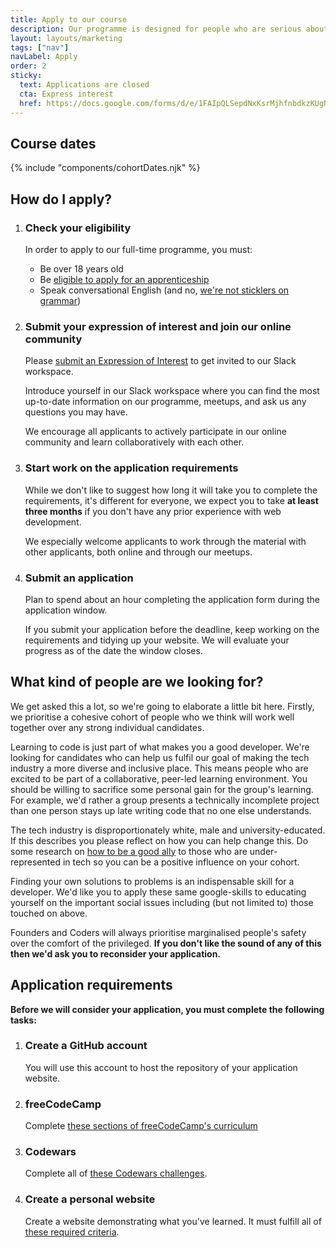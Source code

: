 ```yaml
---
title: Apply to our course
description: Our programme is designed for people who are serious about a career in web development, are comfortable with uncertainty, can take initiative, and believe strongly in the value of community and helping others.
layout: layouts/marketing
tags: ["nav"]
navLabel: Apply
order: 2
sticky:
  text: Applications are closed
  cta: Express interest
  href: https://docs.google.com/forms/d/e/1FAIpQLSepdNxKsrMjhfnbdkzKUgNpeWFmp8WLyiqTe_UY10TsPpFOEQ/viewform
---
```


## Course dates

{% include "components/cohortDates.njk" %}

<!-- {ul:.grid} -->

## How do I apply?

1. ### Check your eligibility

   In order to apply to our full-time programme, you must:

   - Be over 18 years old
   - Be [eligible to apply for an apprenticeship](https://www.gov.uk/guidance/apprenticeship-funding-rules-for-employers/annex-a-eligibility-criteria-who-we-fund)
   - Speak conversational English (and no, [we're not sticklers on grammar](https://wearyourvoicemag.com/language-purists-white-supremacy-classism/))

1. ### Submit your expression of interest and join our online community

   Please [submit an Expression of Interest](https://docs.google.com/forms/d/e/1FAIpQLSepdNxKsrMjhfnbdkzKUgNpeWFmp8WLyiqTe_UY10TsPpFOEQ/viewform) to get invited to our Slack workspace.

   Introduce yourself in our Slack workspace where you can find the most up-to-date information on our programme, meetups, and ask us any questions you may have.

   We encourage all applicants to actively participate in our online community and learn collaboratively with each other.

1. ### Start work on the application requirements

   While we don't like to suggest how long it will take you to complete the requirements, it's different for everyone, we expect you to take **at least three months** if you don't have any prior experience with web development.

   We especially welcome applicants to work through the material with other applicants, both online and through our meetups.

1. ### Submit an application

   Plan to spend about an hour completing the application form during the application window.

   If you submit your application before the deadline, keep working on the requirements and tidying up your website. We will evaluate your progress as of the date the window closes.

   <!-- {ol:.grid} -->

## What kind of people are we looking for?

We get asked this a lot, so we're going to elaborate a little bit here. Firstly, we prioritise a cohesive cohort of people who we think will work well together over any strong individual candidates.

Learning to code is just part of what makes you a good developer. We're looking for candidates who can help us fulfil our goal of making the tech industry a more diverse and inclusive place. This means people who are excited to be part of a collaborative, peer-led learning environment. You should be willing to sacrifice some personal gain for the group's learning. For example, we'd rather a group presents a technically incomplete project than one person stays up late writing code that no one else understands.

The tech industry is disproportionately white, male and university-educated. If this describes you please reflect on how you can help change this. Do some research on [how to be a good ally](https://www.guidetoallyship.com) to those who are under-represented in tech so you can be a positive influence on your cohort.

Finding your own solutions to problems is an indispensable skill for a developer. We'd like you to apply these same google-skills to educating yourself on the important social issues including (but not limited to) those touched on above.

Founders and Coders will always prioritise marginalised people's safety over the comfort of the privileged. **If you don't like the sound of any of this then we'd ask you to reconsider your application.**

## Application requirements

**Before we will consider your application, you must complete the following tasks:**

1. ### Create a GitHub account

   You will use this account to host the repository of your application website.

1. ### freeCodeCamp

   Complete [these sections of freeCodeCamp's curriculum](/requirements/freecodecamp)

1. ### Codewars

   Complete all of [these Codewars challenges](/requirements/codewars).

1. ### Create a personal website

   Create a website demonstrating what you've learned. It must fulfill all of [these required criteria](/requirements/website).
